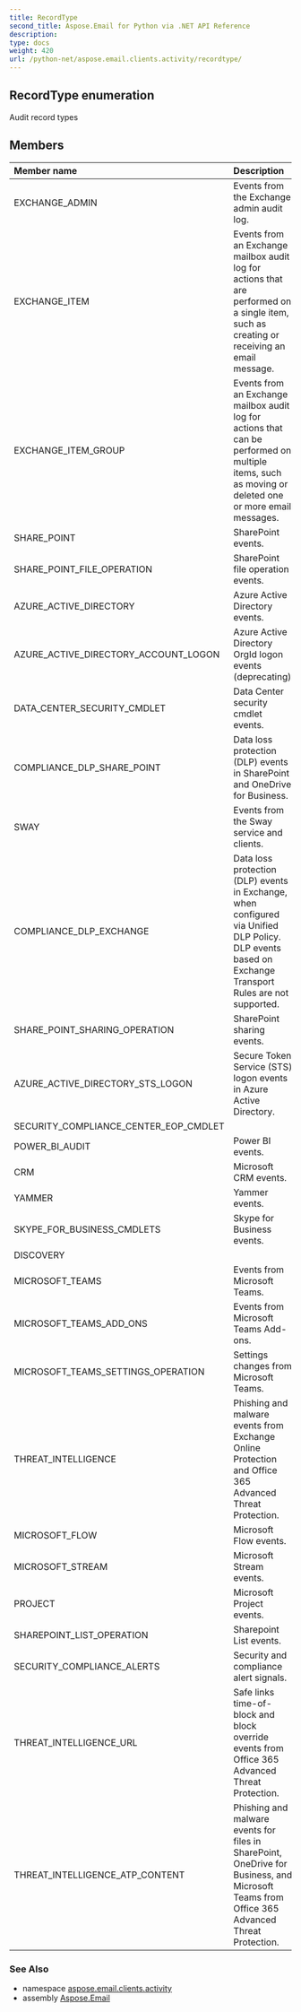 ```yaml
---
title: RecordType
second_title: Aspose.Email for Python via .NET API Reference
description: 
type: docs
weight: 420
url: /python-net/aspose.email.clients.activity/recordtype/
---
```


## RecordType enumeration

Audit record types

## Members
| Member name | Description |
| :- | :- |
|EXCHANGE_ADMIN|Events from the Exchange admin audit log.|
|EXCHANGE_ITEM|Events from an Exchange mailbox audit log for actions that are performed on a single item, such as creating or receiving an email message.|
|EXCHANGE_ITEM_GROUP|Events from an Exchange mailbox audit log for actions that can be performed on multiple items, such as moving or deleted one or more email messages.|
|SHARE_POINT|SharePoint events.|
|SHARE_POINT_FILE_OPERATION|SharePoint file operation events.|
|AZURE_ACTIVE_DIRECTORY|Azure Active Directory events.|
|AZURE_ACTIVE_DIRECTORY_ACCOUNT_LOGON|Azure Active Directory OrgId logon events (deprecating).|
|DATA_CENTER_SECURITY_CMDLET|Data Center security cmdlet events.|
|COMPLIANCE_DLP_SHARE_POINT|Data loss protection (DLP) events in SharePoint and OneDrive for Business.|
|SWAY|Events from the Sway service and clients.|
|COMPLIANCE_DLP_EXCHANGE|Data loss protection (DLP) events in Exchange, when configured via Unified DLP Policy. DLP events based on Exchange Transport Rules are not supported.|
|SHARE_POINT_SHARING_OPERATION|SharePoint sharing events.|
|AZURE_ACTIVE_DIRECTORY_STS_LOGON|Secure Token Service (STS) logon events in Azure Active Directory.|
|SECURITY_COMPLIANCE_CENTER_EOP_CMDLET||
|POWER_BI_AUDIT|Power BI events.|
|CRM|Microsoft CRM events.|
|YAMMER|Yammer events.|
|SKYPE_FOR_BUSINESS_CMDLETS|Skype for Business events.|
|DISCOVERY||
|MICROSOFT_TEAMS|Events from Microsoft Teams.|
|MICROSOFT_TEAMS_ADD_ONS|Events from Microsoft Teams Add-ons.|
|MICROSOFT_TEAMS_SETTINGS_OPERATION|Settings changes from Microsoft Teams.|
|THREAT_INTELLIGENCE|Phishing and malware events from Exchange Online Protection and Office 365 Advanced Threat Protection.|
|MICROSOFT_FLOW|Microsoft Flow events.|
|MICROSOFT_STREAM|Microsoft Stream events.|
|PROJECT|Microsoft Project events.|
|SHAREPOINT_LIST_OPERATION|Sharepoint List events.|
|SECURITY_COMPLIANCE_ALERTS|Security and compliance alert signals.|
|THREAT_INTELLIGENCE_URL|Safe links time-of-block and block override events from Office 365 Advanced Threat Protection.|
|THREAT_INTELLIGENCE_ATP_CONTENT|Phishing and malware events for files in SharePoint, OneDrive for Business, and Microsoft Teams from Office 365 Advanced Threat Protection.|

### See Also

* namespace [aspose.email.clients.activity](/email/python-net/aspose.email.clients.activity/)
* assembly [Aspose.Email](/email/python-net/)

